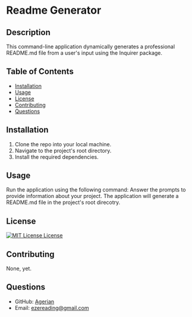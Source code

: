 
# Readme Generator

## Description

This command-line application dynamically generates a professional README.md file from a user's input using the Inquirer package. 

## Table of Contents

- [Installation](#installation)
- [Usage](#usage)
- [License](#license)
- [Contributing](#contributing)
- [Questions](#questions)

## Installation

1. Clone the repo into your local machine. 
2. Navigate to the project's root directory. 
3. Install the required dependencies.

## Usage

Run the application using the following command: <node index.js> 
Answer the prompts to provide information about your project. The application will generate a README.md file in the project's root direcotry.

## License
[![MIT License License](https://img.shields.io/badge/license-MIT%20License-green)](https://opensource.org/licenses/MIT%20License)



## Contributing

None, yet.

## Questions

- GitHub: [Agerian](https://github.com/Agerian)
- Email: ezereading@gmail.com    

